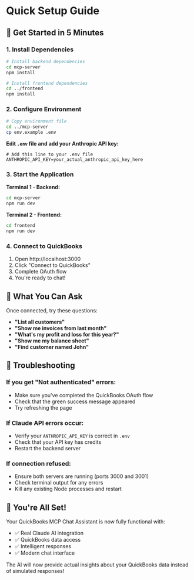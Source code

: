# Quick Setup Guide

## 🚀 Get Started in 5 Minutes

### 1. Install Dependencies

```bash
# Install backend dependencies
cd mcp-server
npm install

# Install frontend dependencies
cd ../frontend
npm install
```

### 2. Configure Environment

```bash
# Copy environment file
cd ../mcp-server
cp env.example .env
```

**Edit `.env` file and add your Anthropic API key:**

```env
# Add this line to your .env file
ANTHROPIC_API_KEY=your_actual_anthropic_api_key_here
```

### 3. Start the Application

**Terminal 1 - Backend:**
```bash
cd mcp-server
npm run dev
```

**Terminal 2 - Frontend:**
```bash
cd frontend
npm run dev
```

### 4. Connect to QuickBooks

1. Open http://localhost:3000
2. Click "Connect to QuickBooks"
3. Complete OAuth flow
4. You're ready to chat!

## 🎯 What You Can Ask

Once connected, try these questions:

- **"List all customers"**
- **"Show me invoices from last month"**
- **"What's my profit and loss for this year?"**
- **"Show me my balance sheet"**
- **"Find customer named John"**

## 🔧 Troubleshooting

### If you get "Not authenticated" errors:
- Make sure you've completed the QuickBooks OAuth flow
- Check that the green success message appeared
- Try refreshing the page

### If Claude API errors occur:
- Verify your `ANTHROPIC_API_KEY` is correct in `.env`
- Check that your API key has credits
- Restart the backend server

### If connection refused:
- Ensure both servers are running (ports 3000 and 3001)
- Check terminal output for any errors
- Kill any existing Node processes and restart

## 🎉 You're All Set!

Your QuickBooks MCP Chat Assistant is now fully functional with:
- ✅ Real Claude AI integration
- ✅ QuickBooks data access
- ✅ Intelligent responses
- ✅ Modern chat interface

The AI will now provide actual insights about your QuickBooks data instead of simulated responses!
